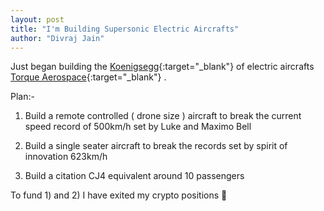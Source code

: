 ```yaml
---
layout: post
title: "I'm Building Supersonic Electric Aircrafts"
author: "Divraj Jain"
---
```


Just began building the [Koenigsegg](https://www.koenigsegg.com/){:target="_blank"} of electric aircrafts [Torque Aerospace](http://www.torqueaerospace.com/){:target="_blank"} .

Plan:-

1) Build a remote controlled ( drone size ) aircraft to break the current speed record of 500km/h set by Luke and Maximo Bell

2) Build a single seater aircraft to break the records set by spirit of innovation 623km/h

3) Build a citation CJ4 equivalent around 10 passengers

To fund 1) and 2) I have exited my crypto positions 🚀


